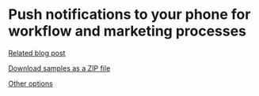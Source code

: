 Push notifications to your phone for workflow and marketing processes
=====================================================================

[Related blog post](http://devnet.kentico.com/articles/push-notifications-to-your-phone-for-workflow-and-marketing-processes)

[Download samples as a ZIP file](https://github.com/Kentico/Samples/archive/master.zip)

[Other options](https://github.com/Kentico/Samples)